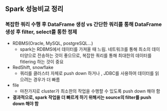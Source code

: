 ## Spark 성능비교 정리
### 복잡한 쿼리 수행 후 DataFrame 생성 vs 간단한 쿼리를 통해 DataFrame 생성 후 filter, select를 통한 정제
- RDBMS(Oracle, MySQL, postgreSQL...)
  - spark는 RDBMS에서 데이터를 가져올 때 느림. 네트워크를 통해 최소의 데이터양으로 전송하는 것이 좋으므로, 복잡한 쿼리를 통해 최대한의 데이터를 fitlering 하는 것이 중요
- RedShift, snowflake
  - 쿼리를 클러스터 자체로 push down 하거나 , JDBC를 사용하여 데이터를 읽으려는 경우가 더 빠름
- file
  - 마찬가지로 cluster가 최소한의 작업을 수행할 수 있도록 push down 해야 함
- <b>결과적으로, spark 작업을 더 빠르게 하기 위해서는 source의 filter를 push down 해야 함</b>
